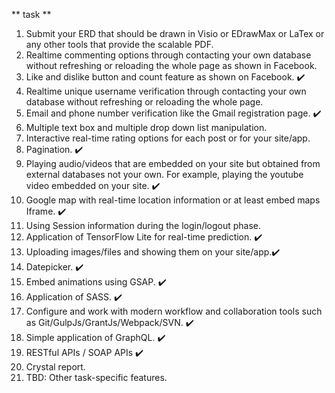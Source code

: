  ** task **

 1. Submit your ERD that should be drawn in Visio or EDrawMax or LaTex or any other tools that provide the scalable PDF. 
2. Realtime commenting options through contacting your own database without refreshing or reloading the whole page as shown in Facebook.
3. Like and dislike button and count feature as shown on Facebook. :heavy_check_mark:
4. Realtime unique username verification through contacting your own database without refreshing or reloading the whole page.
5. Email and phone number verification like the Gmail registration page. :heavy_check_mark:
6. Multiple text box and multiple drop down list manipulation.
7. Interactive real-time rating options for each post or for your site/app. 
8. Pagination. :heavy_check_mark:
9. Playing audio/videos that are embedded on your site but obtained from external databases not your own. For example, playing the youtube video embedded on your site. :heavy_check_mark:
10. Google map with real-time location information or at least embed maps Iframe. :heavy_check_mark:
11. Using Session information during the login/logout phase. 
12. Application of TensorFlow Lite for real-time prediction. :heavy_check_mark: 
13. Uploading images/files and showing them on your site/app.:heavy_check_mark: 
14. Datepicker. :heavy_check_mark:
15. Embed animations using GSAP. :heavy_check_mark:
16. Application of SASS. :heavy_check_mark:
17. Configure and work with modern workflow and collaboration tools such as Git/GulpJs/GrantJs/Webpack/SVN. :heavy_check_mark:
18. Simple application of GraphQL. :heavy_check_mark:
19. RESTful APIs / SOAP APIs :heavy_check_mark:
20. Crystal report.
21. TBD: Other task-specific features.